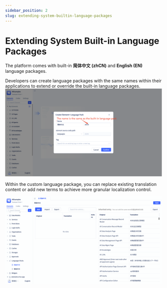 ```yaml
---
sidebar_position: 2
slug: extending-system-builtin-language-packages
---
```


# Extending System Built-in Language Packages

The platform comes with built-in **简体中文 (zhCN)** and **English (EN)** language packages.

Developers can create language packages with the same names within their applications to extend or override the built-in language packages.
![overwrite-pack](./img/overwrite-pack.png)

Within the custom language package, you can replace existing translation content or add new terms to achieve more granular localization control.

![overwrite-terms](./img/overwrite-terms.gif)



